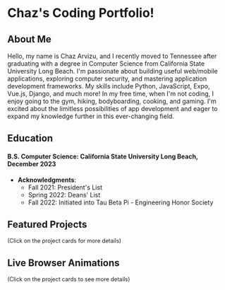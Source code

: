 # Chaz's Coding Portfolio!

<ClientOnly>
  <StrangerThingsIntro/>
</ClientOnly>

## About Me
Hello, my name is Chaz Arvizu, and I recently moved to Tennessee after graduating with a degree in Computer Science from California State University Long Beach. I'm passionate about building useful web/mobile applications, exploring computer security, and mastering application development frameworks. My skills include Python, JavaScript, Expo, Vue.js, Django, and much more! In my free time, when I'm not coding, I enjoy going to the gym, hiking, bodyboarding, cooking, and gaming. I'm excited about the limitless possibilities of app development and eager to expand my knowledge further in this ever-changing field.

## Education
#### **B.S. Computer Science**: California State University Long Beach, December 2023
- **Acknowledgments**:
    - Fall 2021: President's List
    - Spring 2022: Deans' List
    - Fall 2022: Initiated into Tau Beta Pi - Engineering Honor Society

## Featured Projects
<span style="font-size: 0.9em;">(Click on the project cards for more details)</span>

<Card
  title="LiftJourn"
  description="LiftJourn is a web/native application that allows users to create workout routines, track their workouts, and view their friend's completed workouts. LiftJourn provides the user with an easy-to-use and convenient way to keep track of their workouts to see their progress over time. LiftJourn will have both a free version and a premium version available to users. The premium version will allow more functionality and statistical analysis. I have designed and developed this application all as a solo developer, learning Django, Vue.js and Expo as I develop the application."
  link="./projects/liftjourn.md"
/>

<Card
  title="Gym Rat"
  description="Gym Rat is a multi platform application that allows users to track both their meals and workouts in one convenient app. This application was developed with a team of five developers, including myself, in the time span of two semesters. We used the technologies Flutter and Firebase which helped to tremendously streamline our development process in creating a multi-platform application."
  link="./projects/gymrat.md"
/>

## Live Browser Animations
<span style="font-size: 0.9em;">(Click on the project cards to see more details)</span>

<Card
  title="Lorenz Attractor"
  description="I took inspiration to create this little animation from a youtuber by the name of Veritasium, as seen in his video about chaos theory. This video sparked my curiosity about chaos theory and how small changes to the inputs of an equation can drastically change the output of a system. This sort of behavior is present in our everyday life and takes the shape of whatever decisions we make, whether they are big or small. Our decisions are what define us, and chaotic equations offer a special way of mapping such behavior."
  link="./visuals/lorenz.md"
/>

<Card
  title="Solar System Simulation"
  description="I have always been fascinated with outer space and its limitless wonders. To capture some of this fascination, I decided to create an interactive solar system simulation. I followed an excellent tutorial on youtube. The tutorial provided the necessary JavaScript for the simulation, but additional steps were required to integrate it into VuePress 2."
  link="./visuals/solarsystem.md"
/>

<Card
  title="Stranger Things Intro"
  description="Stranger Things is one of my favorite shows of all time, which is what inspired me to make this animation. The title sequence for Stranger Things is also one of my favorites for any show I've watched. I like the science fiction/horror aspect of the series and how you're constantly on your toes, wondering what could happen next. My favorite season is season 3 which is when my favorite characters, Steve, shows most of his growth as a character."
  link="./visuals/strangerthingsintro.md"
/>

<Footer />

<script setup>
import { defineAsyncComponent } from 'vue';

const StrangerThingsIntro = defineAsyncComponent(() =>
  import('../../components/StrangerThingsIntro.vue')
);
</script>

<script>
import Card from '../../components/Card.vue'
import Footer from '../../components/Footer.vue'

export default {
  components: {
    Card,
    Footer,
  },
}
</script>

